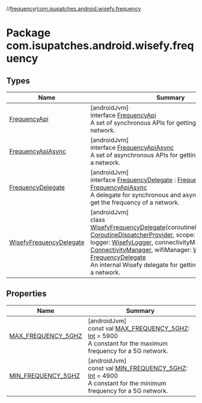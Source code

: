 //[frequency](../../index.md)/[com.isupatches.android.wisefy.frequency](index.md)

# Package com.isupatches.android.wisefy.frequency

## Types

| Name | Summary |
|---|---|
| [FrequencyApi](-frequency-api/index.md) | [androidJvm]<br>interface [FrequencyApi](-frequency-api/index.md)<br>A set of synchronous APIs for getting the frequency of a network. |
| [FrequencyApiAsync](-frequency-api-async/index.md) | [androidJvm]<br>interface [FrequencyApiAsync](-frequency-api-async/index.md)<br>A set of asynchronous APIs for getting the frequency of a network. |
| [FrequencyDelegate](-frequency-delegate/index.md) | [androidJvm]<br>interface [FrequencyDelegate](-frequency-delegate/index.md) : [FrequencyApi](-frequency-api/index.md), [FrequencyApiAsync](-frequency-api-async/index.md)<br>A delegate for synchronous and asynchronous APIs to get the frequency of a network. |
| [WisefyFrequencyDelegate](-wisefy-frequency-delegate/index.md) | [androidJvm]<br>class [WisefyFrequencyDelegate](-wisefy-frequency-delegate/index.md)(coroutineDispatcherProvider: [CoroutineDispatcherProvider](../../../core/core/com.isupatches.android.wisefy.core.coroutines/-coroutine-dispatcher-provider/index.md), scope: CoroutineScope, logger: [WisefyLogger](../../../core/core/com.isupatches.android.wisefy.core.logging/-wisefy-logger/index.md), connectivityManager: [ConnectivityManager](https://developer.android.com/reference/kotlin/android/net/ConnectivityManager.html), wifiManager: [WifiManager](https://developer.android.com/reference/kotlin/android/net/wifi/WifiManager.html)) : [FrequencyDelegate](-frequency-delegate/index.md)<br>An internal Wisefy delegate for getting the frequency of a network. |

## Properties

| Name | Summary |
|---|---|
| [MAX_FREQUENCY_5GHZ](-m-a-x_-f-r-e-q-u-e-n-c-y_5-g-h-z.md) | [androidJvm]<br>const val [MAX_FREQUENCY_5GHZ](-m-a-x_-f-r-e-q-u-e-n-c-y_5-g-h-z.md): [Int](https://kotlinlang.org/api/latest/jvm/stdlib/kotlin/-int/index.html) = 5900<br>A constant for the maximum frequency for a 5G network. |
| [MIN_FREQUENCY_5GHZ](-m-i-n_-f-r-e-q-u-e-n-c-y_5-g-h-z.md) | [androidJvm]<br>const val [MIN_FREQUENCY_5GHZ](-m-i-n_-f-r-e-q-u-e-n-c-y_5-g-h-z.md): [Int](https://kotlinlang.org/api/latest/jvm/stdlib/kotlin/-int/index.html) = 4900<br>A constant for the minimum frequency for a 5G network. |

